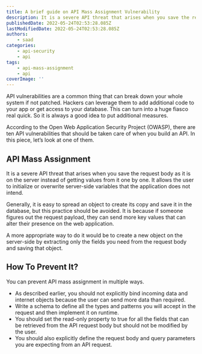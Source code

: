 ```yaml
---
title: A brief guide on API Mass Assignment Vulnerability
description: It is a severe API threat that arises when you save the request body as it is on the server instead of getting values from it one by one. In this piece, let's take a quick look at it.
publishedDate: 2022-05-24T02:53:28.085Z
lastModifiedDate: 2022-05-24T02:53:28.085Z
authors:
    - saad
categories:
    - api-security
    - api
tags:
    - api-mass-assignment
    - api
coverImage: ''
---
```


<Lead>

API vulnerabilities are a common thing that can break down your whole system if not patched. Hackers can leverage them to add additional code to your app or get access to your database. This can turn into a huge fiasco real quick. So it is always a good idea to put additional measures.

</Lead>

According to the Open Web Application Security Project (OWASP), there are ten API vulnerabilities that should be taken care of when you build an API. In this piece, let’s look at one of them.

## API Mass Assignment

It is a severe API threat that arises when you save the request body as it is on the server instead of getting values from it one by one. It allows the user to initialize or overwrite server-side variables that the application does not intend.

Generally, it is easy to spread an object to create its copy and save it in the database, but this practice should be avoided. It is because if someone figures out the request payload, they can send more key values that can alter their presence on the web application.

A more appropriate way to do it would be to create a new object on the server-side by extracting only the fields you need from the request body and saving that object.

## How To Prevent It?

You can prevent API mass assignment in multiple ways.

-   As described earlier, you should not explicitly bind incoming data and internet objects because the user can send more data than required.
-   Write a schema to define all the types and patterns you will accept in the request and then implement it on runtime.
-   You should set the read-only property to true for all the fields that can be retrieved from the API request body but should not be modified by the user.
-   You should also explicitly define the request body and query parameters you are expecting from an API request.
